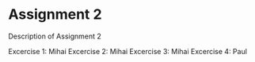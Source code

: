 # Assignment 2
Description of Assignment 2

Excercise 1: Mihai
Excercise 2: Mihai
Excercise 3: Mihai
Excercise 4: Paul
